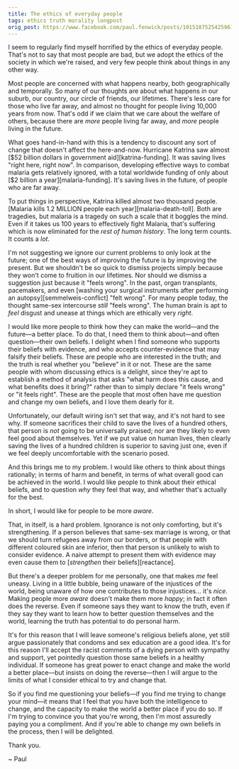 ```yaml
---
title: The ethics of everyday people
tags: ethics truth morality longpost
orig_post: https://www.facebook.com/paul.fenwick/posts/10151875254259611
---
```

I seem to regularly find myself horrified by the ethics of everyday people.
That's not to say that most people are bad, but we adopt the ethics of the
society in which we're raised, and very few people think about things in any
other way.

Most people are concerned with what happens nearby, both geographically and
temporally. So many of our thoughts are about what happens in our suburb, our
country, our circle of friends, our lifetimes. There's less care for those who
live far away, and almost no thought for people living 10,000 years from now.
That's odd if we claim that we care about the welfare of others, because there
are *more* people living far away, and *more* people living in the future.

<!--more-->

What goes hand-in-hand with this is a tendency to discount any sort of change
that doesn't affect the here-and-now. Hurricane Katrina saw almost
[$52 billion dollars in government aid][katrina-funding]. It was saving lives "right
here, right now". In comparison, developing effective ways to combat malaria
gets relatively ignored, with a total worldwide funding of only about 
[$2 billion a year][malaria-funding]. It's saving lives in the future, of people who
are far away.

To put things in perspective, Katrina killed almost two thousand people.
[Malaria kills 1.2 MILLION people each year][malaria-death-toll]. Both are
tragedies, but malaria is a tragedy on such a scale that it boggles the mind.
Even if it takes us 100 years to effectively fight Malaria, that's suffering
which is now eliminated for the *rest of human history*. The long term counts.
It counts a *lot*.

I'm not suggesting we ignore our current problems to only look at the future;
one of the best ways of improving the future is by improving the present. But
we shouldn't be so quick to dismiss projects simply because they won't come to
fruition in our lifetimes. Nor should we dismiss a suggestion just because it
"feels wrong". In the past, organ transplants, pacemakers, and even
[washing your surgical instruments after performing an autopsy][semmelweis-conflict]
"felt wrong". For many people today, the thought same-sex intercourse *still*
"feels wrong". The human brain is apt to *feel* disgust and unease at things
which are ethically very *right*.

I would like more people to think how they can make the world—and the future—a
better place. To do that, I need them to think about—and often question—their
own beliefs. I delight when I find someone who supports their beliefs with
evidence, and who accepts counter-evidence that may falsify their beliefs.
These are people who are interested in the truth; and the truth is real whether
you "believe" in it or not. These are the same people with whom discussing
ethics is a delight, since they're apt to establish a method of analysis that
asks "what harm does this cause, and what benefits does it bring?" rather than
to simply declare "it feels wrong" or "it feels right". These are the people
that most often have me question and change my own beliefs, and I love them
dearly for it.

Unfortunately, our default wiring isn't set that way, and it's not hard to see
why. If someone sacrifices their child to save the lives of a hundred others,
that person is *not* going to be universally praised; nor are they likely to
even feel good about themselves. Yet if we put value on human lives, then
clearly saving the lives of a hundred children is superior to saving just one,
even if we feel deeply uncomfortable with the scenario posed.

And this brings me to my problem. I would like others to think about things
rationally; in terms of harm and benefit, in terms of what overall good can be
achieved in the world. I would like people to think about their ethical
beliefs, and to question *why* they feel that way, and whether that's actually
for the best.

In short, I would like for people to be more *aware*.

That, in itself, is a hard problem. Ignorance is not only comforting, but it's
strengthening. If a person believes that same-sex marriage is wrong, or that we
should turn refugees away from our borders, or that people with different
coloured skin are inferior, then that person is unlikely to wish to consider
evidence. A naive attempt to present them with evidence may even cause them to
[*strengthen* their beliefs][reactance].

But there's a deeper problem for me personally, one that makes *me* feel
uneasy. Living in a little bubble, being unaware of the injustices of the
world, being unaware of how one contributes to those injustices... it's *nice*.
Making people more *aware* doesn't make them more *happy*; in fact it often
does the reverse. Even if someone says they want to know the truth, even if
they say they want to learn how to better question themselves and the world,
learning the truth has potential to do personal harm.

It's for this reason that I will leave someone's religious beliefs alone, yet
still argue passionately that condoms and sex education are a good idea. It's
for this reason I'll accept the racist comments of a dying person with sympathy
and support, yet pointedly question those same beliefs in a healthy individual.
If someone has great power to enact change and make the world a better
place—but insists on doing the reverse—then I will argue to the limits of what
I consider ethical to try and change that.

So if you find me questioning your beliefs—if you find me trying to change your
mind—it means that I feel that you have both the intelligence to change, and
the capacity to make the world a better place if you do so. If I'm trying to
convince you that you're wrong, then I'm most assuredly paying you a
compliment. And if you're able to change my own beliefs in the process, then I
will be delighted.

Thank you.

~ Paul

